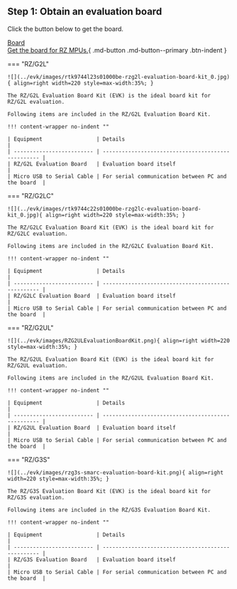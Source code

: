 ## Step 1: Obtain an evaluation board

Click the button below to get the board.

[Board<br><span class="btn-subtext">Get the board for RZ MPUs.</span>](../evk/index.md?src=getting_started){ .md-button .md-button--primary .btn-indent }

=== "RZ/G2L"

    ![](../evk/images/rtk9744l23s01000be-rzg2l-evaluation-board-kit_0.jpg){ align=right width=220 style=max-width:35%; }

    The RZ/G2L Evaluation Board Kit (EVK) is the ideal board kit for RZ/G2L evaluation.

    Following items are included in the RZ/G2L Evaluation Board Kit.

    !!! content-wrapper no-indent ""

    | Equipment                 | Details                                            |
    | ------------------------- | -------------------------------------------------- |
    | RZ/G2L Evaluation Board   | Evaluation board itself                            |
    | Micro USB to Serial Cable | For serial communication between PC and the board  |

=== "RZ/G2LC"

    ![](../evk/images/rtk9744c22s01000be-rzg2lc-evaluation-board-kit_0.jpg){ align=right width=220 style=max-width:35%; }

    The RZ/G2LC Evaluation Board Kit (EVK) is the ideal board kit for RZ/G2LC evaluation.

    Following items are included in the RZ/G2LC Evaluation Board Kit.

    !!! content-wrapper no-indent ""

    | Equipment                 | Details                                            |
    | ------------------------- | -------------------------------------------------- |
    | RZ/G2LC Evaluation Board  | Evaluation board itself                            |
    | Micro USB to Serial Cable | For serial communication between PC and the board  |

=== "RZ/G2UL"

    ![](../evk/images/RZG2ULEvaluationBoardKit.png){ align=right width=220 style=max-width:35%; }

    The RZ/G2UL Evaluation Board Kit (EVK) is the ideal board kit for RZ/G2UL evaluation.

    Following items are included in the RZ/G2UL Evaluation Board Kit.

    !!! content-wrapper no-indent ""

    | Equipment                 | Details                                            |
    | ------------------------- | -------------------------------------------------- |
    | RZ/G2UL Evaluation Board  | Evaluation board itself                            |
    | Micro USB to Serial Cable | For serial communication between PC and the board  |

=== "RZ/G3S"

    ![](../evk/images/rzg3s-smarc-evaluation-board-kit.png){ align=right width=220 style=max-width:35%; }

    The RZ/G3S Evaluation Board Kit (EVK) is the ideal board kit for RZ/G3S evaluation.

    Following items are included in the RZ/G3S Evaluation Board Kit.

    !!! content-wrapper no-indent ""

    | Equipment                 | Details                                            |
    | ------------------------- | -------------------------------------------------- |
    | RZ/G3S Evaluation Board   | Evaluation board itself                            |
    | Micro USB to Serial Cable | For serial communication between PC and the board  |